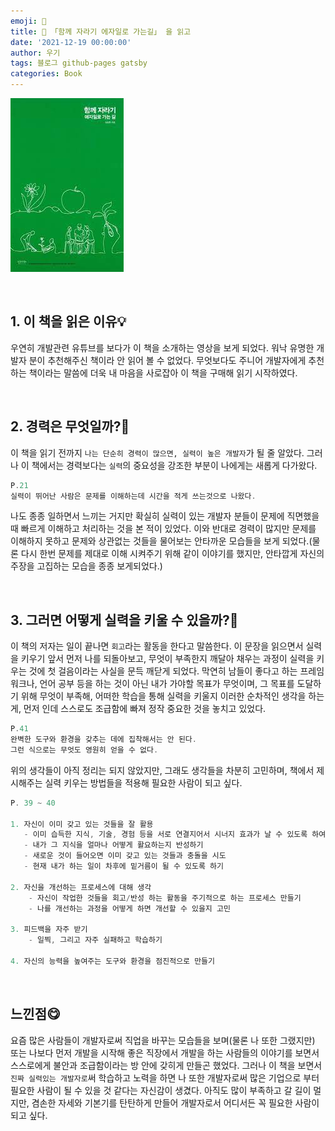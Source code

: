 ```yaml
---
emoji: 📕
title: 📕 「함께 자라기 에자일로 가는길」 을 읽고
date: '2021-12-19 00:00:00'
author: 우기
tags: 블로그 github-pages gatsby
categories: Book
---
```


![1.jpeg](1.jpeg)

<br>

## **1\. 이 책을 읽은 이유💡**

우연히 개발관련 유튜브를 보다가 이 책을 소개하는 영상을 보게 되었다. 워낙 유명한 개발자 분이 추천해주신 책이라 안 읽어 볼 수 없었다. 무엇보다도 주니어 개발자에게 추천하는 책이라는 말씀에 더욱 내 마음을 사로잡아 이 책을 구매해 읽기 시작하였다.

<br>

## **2\. 경력은 무엇일까?🧐**

이 책을 읽기 전까지 `나는 단순히 경력이 많으면, 실력이 높은 개발자`가 될 줄 알았다.
그러나 이 책에서는 경력보다는 `실력`의 중요성을 강조한 부분이 나에게는 새롭게 다가왔다.

```ts
P.21
실력이 뛰어난 사람은 문제를 이해하는데 시간을 적게 쓰는것으로 나왔다.
```

나도 종종 일하면서 느끼는 거지만 확실히 실력이 있는 개발자 분들이 문제에 직면했을 때 빠르게 이해하고 처리하는 것을 본 적이 있었다. 이와 반대로 경력이 많지만 문제를 이해하지 못하고 문제와 상관없는 것들을 물어보는 안타까운 모습들을 보게 되었다.(물론 다시 한번 문제를 제대로 이해 시켜주기 위해 같이 이야기를 했지만, 안타깝게 자신의 주장을 고집하는 모습을 종종 보게되었다.)

<br>

## **3\. 그러면 어떻게 실력을 키울 수 있을까?💪**

이 책의 저자는 일이 끝나면 `회고`라는 활동을 한다고 말씀한다. 이 문장을 읽으면서 실력을 키우기 앞서 먼저 나를 되돌아보고, 무엇이 부족한지 깨달아 채우는 과정이 실력을 키우는 것에 첫 걸음이라는 사실을 문득 깨닫게 되었다. 막연히 남들이 좋다고 하는 프레임워크나, 언어 공부 등을 하는 것이 아닌 내가 가야할 목표가 무엇이며, 그 목표를 도달하기 위해 무엇이 부족해, 어떠한 학습을 통해 실력을 키울지 이러한 순차적인 생각을 하는게, 먼저 인데 스스로도 조급함에 빠져 정작 중요한 것을 놓치고 있었다.

```ts
P.41
완벽한 도구와 환경을 갖추는 데에 집착해서는 안 된다.
그런 식으로는 무엇도 영원히 얻을 수 없다.
```

위의 생각들이 아직 정리는 되지 않았지만, 그래도 생각들을 차분히 고민하며, 책에서 제시해주는 실력 키우는 방법들을 적용해 필요한 사람이 되고 싶다.

```ts
P. 39 ~ 40

1. 자신이 이미 갖고 있는 것들을 잘 활용
   - 이미 습득한 지식, 기술, 경험 등을 서로 연결지어서 시너지 효과가 날 수 있도록 하여, 다른 영역으로 왔다 갔다하는 것을 자주 할 수 있도록 함
   - 내가 그 지식을 얼마나 어떻게 활요하는지 반성하기
   - 새로운 것이 들어오면 이미 갖고 있는 것들과 충돌을 시도
   - 현재 내가 하는 일이 차후에 밑거름이 될 수 있도록 하기

2. 자신을 개선하는 프로세스에 대해 생각
    - 자신이 작업한 것들을 회고/반성 하는 활동을 주기적으로 하는 프로세스 만들기
    - 나를 개선하는 과정을 어떻게 하면 개선할 수 있을지 고민

3. 피드백을 자주 받기
    - 일찍, 그리고 자주 실패하고 학습하기

4. 자신의 능력을 높여주는 도구와 환경을 점진적으로 만들기
```

<br>

## **느낀점😋**

요즘 많은 사람들이 개발자로써 직업을 바꾸는 모습들을 보며(물론 나 또한 그랬지만) 또는 나보다 먼저 개발을 시작해 좋은 직장에서 개발을 하는 사람들의 이야기를 보면서 스스로에게 불안과 조급함이라는 방 안에 갖히게 만들곤 했었다. 그러나 이 책을 보면서 `진짜 실력있는 개발자로`써 학습하고 노력을 하면 나 또한 개발자로써 많은 기업으로 부터 필요한 사람이 될 수 있을 것 같다는 자신감이 생겼다.
아직도 많이 부족하고 갈 길이 멀지만, 겸손한 자세와 기본기를 탄탄하게 만들어 개발자로서 어디서든 꼭 필요한 사람이 되고 싶다.
